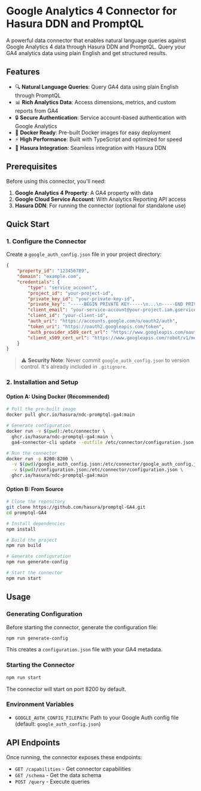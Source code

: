 # Google Analytics 4 Connector for Hasura DDN and PromptQL

A powerful data connector that enables natural language queries against Google Analytics 4 data through Hasura DDN and PromptQL. Query your GA4 analytics data using plain English and get structured results.

## Features

- 🔍 **Natural Language Queries**: Query GA4 data using plain English through PromptQL
- 📊 **Rich Analytics Data**: Access dimensions, metrics, and custom reports from GA4
- 🔒 **Secure Authentication**: Service account-based authentication with Google Analytics
- 🐳 **Docker Ready**: Pre-built Docker images for easy deployment
- ⚡ **High Performance**: Built with TypeScript and optimized for speed
- 🔧 **Hasura Integration**: Seamless integration with Hasura DDN

## Prerequisites

Before using this connector, you'll need:

1. **Google Analytics 4 Property**: A GA4 property with data
2. **Google Cloud Service Account**: With Analytics Reporting API access
3. **Hasura DDN**: For running the connector (optional for standalone use)

## Quick Start

### 1. Configure the Connector

Create a `google_auth_config.json` file in your project directory:

```json
{
    "property_id": "123456789",
    "domain": "example.com",
    "credentials": {
        "type": "service_account",
        "project_id": "your-project-id",
        "private_key_id": "your-private-key-id",
        "private_key": "-----BEGIN PRIVATE KEY-----\n...\n-----END PRIVATE KEY-----\n",
        "client_email": "your-service-account@your-project.iam.gserviceaccount.com",
        "client_id": "your-client-id",
        "auth_uri": "https://accounts.google.com/o/oauth2/auth",
        "token_uri": "https://oauth2.googleapis.com/token",
        "auth_provider_x509_cert_url": "https://www.googleapis.com/oauth2/v1/certs",
        "client_x509_cert_url": "https://www.googleapis.com/robot/v1/metadata/x509/..."
    }
}
```

> ⚠️ **Security Note**: Never commit `google_auth_config.json` to version control. It's already included in `.gitignore`.

### 2. Installation and Setup

#### Option A: Using Docker (Recommended)

```bash
# Pull the pre-built image
docker pull ghcr.io/hasura/ndc-promptql-ga4:main

# Generate configuration
docker run -v $(pwd):/etc/connector \
  ghcr.io/hasura/ndc-promptql-ga4:main \
  ga4-connector-cli update --outfile /etc/connector/configuration.json

# Run the connector
docker run -p 8200:8200 \
  -v $(pwd)/google_auth_config.json:/etc/connector/google_auth_config.json \
  -v $(pwd)/configuration.json:/etc/connector/configuration.json \
  ghcr.io/hasura/ndc-promptql-ga4:main
```

#### Option B: From Source

```bash
# Clone the repository
git clone https://github.com/hasura/promptql-GA4.git
cd promptql-GA4

# Install dependencies
npm install

# Build the project
npm run build

# Generate configuration
npm run generate-config

# Start the connector
npm run start
```

## Usage

### Generating Configuration

Before starting the connector, generate the configuration file:

```bash
npm run generate-config
```

This creates a `configuration.json` file with your GA4 metadata.

### Starting the Connector

```bash
npm run start
```

The connector will start on port 8200 by default.

### Environment Variables

- `GOOGLE_AUTH_CONFIG_FILEPATH`: Path to your Google Auth config file (default: `google_auth_config.json`)

## API Endpoints

Once running, the connector exposes these endpoints:

- `GET /capabilities` - Get connector capabilities
- `GET /schema` - Get the data schema
- `POST /query` - Execute queries
